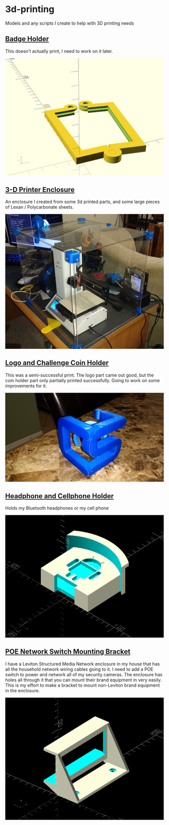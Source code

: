 # 3d-printing
Models and any scripts I create to help with 3D printing needs

## [Badge Holder](badge-holder)

This doesn't actually print, I need to work on it later.

![Badge Holder](badge-holder/badge_holder.png)

## [3-D Printer Enclosure](printer_enclosure)

An enclosure I created from some 3d printed parts, and some large pieces of
Lexan / Polycarbonate sheets.

![Enclosure Assembled](printer_enclosure/enclosure_assembled.jpg)

## [Logo and Challenge Coin Holder](3dlogo)

This was a semi-successful print.  The logo part came out good, but the coin
holder part only partially printed successfully.  Going to work on some
improvements for it.

![3-D Logo and Coin Holder](3dlogo/Photos/3dlogo-normal_view.jpg)

## [Headphone and Cellphone Holder](headphone)

Holds my Bluetooth headphones or my cell phone

![Bluetooth / Phone Holder](headphone/renders/whole-1.png)

## [POE Network Switch Mounting Bracket](switch_bracket)

I have a Leviton Structured Media Network enclosure in my house that has
all the household network wiring cables going to it.  I need to add a POE
switch to power and network all of my security cameras.  The enclosure has
holes all through it that you can mount their brand equipment in very easily.
This is my effort to make a bracket to mount non-Leviton brand equipment in
the enclosure.

![Switch Bracket](switch_bracket/switch_bracket.png)

